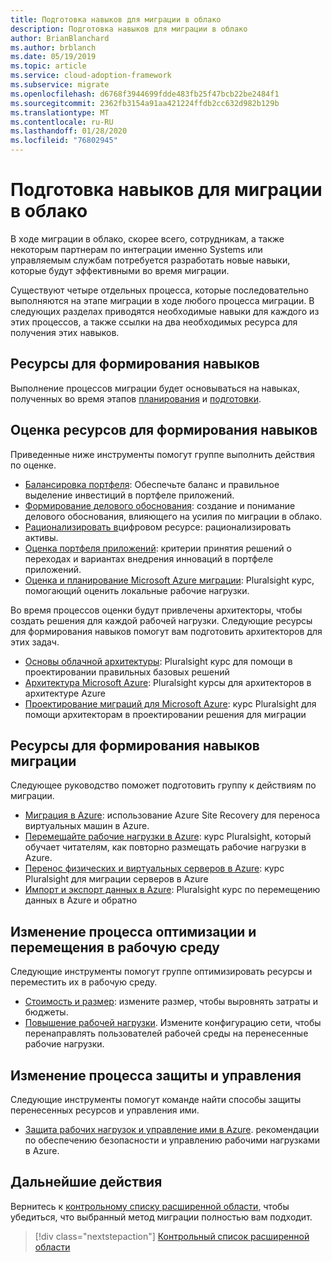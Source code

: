 ```yaml
---
title: Подготовка навыков для миграции в облако
description: Подготовка навыков для миграции в облако
author: BrianBlanchard
ms.author: brblanch
ms.date: 05/19/2019
ms.topic: article
ms.service: cloud-adoption-framework
ms.subservice: migrate
ms.openlocfilehash: d6768f3944699fdde483fb25f47bcb22be2484f1
ms.sourcegitcommit: 2362fb3154a91aa421224ffdb2cc632d982b129b
ms.translationtype: MT
ms.contentlocale: ru-RU
ms.lasthandoff: 01/28/2020
ms.locfileid: "76802945"
---
```

# <a name="skills-readiness-for-cloud-migration"></a>Подготовка навыков для миграции в облако

В ходе миграции в облако, скорее всего, сотрудникам, а также некоторым партнерам по интеграции именно Systems или управляемым службам потребуется разработать новые навыки, которые будут эффективными во время миграции.

Существуют четыре отдельных процесса, которые последовательно выполняются на этапе миграции в ходе любого процесса миграции. В следующих разделах приводятся необходимые навыки для каждого из этих процессов, а также ссылки на два необходимых ресурса для получения этих навыков.

## <a name="prerequisites-skilling-resources"></a>Ресурсы для формирования навыков

Выполнение процессов миграции будет основываться на навыках, полученных во время этапов [планирования](../../strategy/suggested-skills.md) и [подготовки](../../organize/suggested-skills.md).

## <a name="assess-skilling-resources"></a>Оценка ресурсов для формирования навыков

Приведенные ниже инструменты помогут группе выполнить действия по оценке.

- [Балансировка портфеля](./balance-the-portfolio.md): Обеспечьте баланс и правильное выделение инвестиций в портфеле приложений.
- [Формирование делового обоснования](../../strategy/cloud-migration-business-case.md): создание и понимание делового обоснования, влияющего на усилия по миграции в облако.
- [Рационализировать в](../../digital-estate/rationalize.md)цифровом ресурсе: рационализировать активы.
- [Оценка портфеля приложений](https://docs.microsoft.com/learn/modules/app-and-infra-migration-and-modernization): критерии принятия решений о переходах и вариантах внедрения инноваций в портфеле приложений.
- [Оценка и планирование Microsoft Azure миграции](https://www.pluralsight.com/courses/microsoft-azure-migration-assessing-planning): Pluralsight курс, помогающий оценить локальные рабочие нагрузки.

Во время процессов оценки будут привлечены архитекторы, чтобы создать решения для каждой рабочей нагрузки. Следующие ресурсы для формирования навыков помогут вам подготовить архитекторов для этих задач.

- [Основы облачной архитектуры](https://app.pluralsight.com/library/courses/cloud-architecture-foundations): Pluralsight курс для помощи в проектировании правильных базовых решений
- [Архитектура Microsoft Azure](https://app.pluralsight.com/library/courses/cloud-architecture-foundations): Pluralsight курсы для архитекторов в архитектуре Azure
- [Проектирование миграций для Microsoft Azure](https://app.pluralsight.com/library/courses/cloud-architecture-foundations): курс Pluralsight для помощи архитекторам в проектировании решения для миграции

## <a name="migrate-skilling-resources"></a>Ресурсы для формирования навыков миграции

Следующее руководство поможет подготовить группу к действиям по миграции.

- [Миграция в Azure](https://docs.microsoft.com/azure/site-recovery/migrate-tutorial-on-premises-azure): использование Azure Site Recovery для переноса виртуальных машин в Azure.
- [Перемещайте рабочие нагрузки в Azure](https://aka.ms/rehostcourse): курс Pluralsight, который обучает читателям, как повторно размещать рабочие нагрузки в Azure.
- [Перенос физических и виртуальных серверов в Azure](https://app.pluralsight.com/library/courses/microsoft-azure-migrating-physical-virtual-servers/table-of-contents): курс Pluralsight для миграции серверов в Azure
- [Импорт и экспорт данных в Azure](https://app.pluralsight.com/library/courses/microsoft-azure-import-export-data/table-of-contents): Pluralsight курс по перемещению данных в Azure и обратно

## <a name="optimize-and-promote-process-changes"></a>Изменение процесса оптимизации и перемещения в рабочую среду

Следующие инструменты помогут группе оптимизировать ресурсы и переместить их в рабочую среду.

- [Стоимость и размер](../azure-best-practices/migrate-best-practices-costs.md): измените размер, чтобы выровнять затраты и бюджеты.
- [Повышение рабочей нагрузки](../azure-best-practices/migrate-best-practices-networking.md). Измените конфигурацию сети, чтобы перенаправлять пользователей рабочей среды на перенесенные рабочие нагрузки.

## <a name="secure-and-manage-process-changes"></a>Изменение процесса защиты и управления

Следующие инструменты помогут команде найти способы защиты перенесенных ресурсов и управления ими.

- [Защита рабочих нагрузок и управление ими в Azure](../azure-best-practices/migrate-best-practices-security-management.md). рекомендации по обеспечению безопасности и управлению рабочими нагрузками в Azure.

## <a name="next-steps"></a>Дальнейшие действия

Вернитесь к [контрольному списку расширенной области](./index.md), чтобы убедиться, что выбранный метод миграции полностью вам подходит.

> [!div class="nextstepaction"]
> [Контрольный список расширенной области](./index.md)
